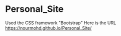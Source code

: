 # Personal_Site
Used the CSS framework "Bootstrap" 
Here is the URL https://nourmohd.github.io/Personal_Site/
